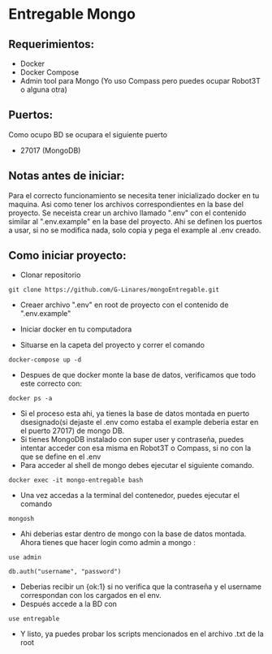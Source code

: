 # Entregable Mongo

## Requerimientos:

- Docker
- Docker Compose
- Admin tool para Mongo (Yo uso Compass pero puedes ocupar Robot3T o alguna otra)

## Puertos:

Como ocupo BD se ocupara el siguiente puerto

- 27017 (MongoDB)

## Notas antes de iniciar:

Para el correcto funcionamiento se necesita tener inicializado docker en tu maquina. Asi como tener los archivos correspondientes en la base del proyecto. Se neceista crear un archivo llamado ".env" con el contenido similar al ".env.example" en la base del proyecto. Ahi se definen los puertos a usar, si no se modifica nada, solo copia y pega el example al .env creado.

## Como iniciar proyecto:

- Clonar repositorio

```
git clone https://github.com/G-Linares/mongoEntregable.git
```

- Creaer archivo ".env" en root de proyecto con el contenido de ".env.example"

- Iniciar docker en tu computadora

- Situarse en la capeta del proyecto y correr el comando

```
docker-compose up -d
```

- Despues de que docker monte la base de datos, verificamos que todo este correcto con:

```
docker ps -a
```

- Si el proceso esta ahi, ya tienes la base de datos montada en puerto dsesignado(si dejaste el .env como estaba el example deberia estar en el puerto 27017) de mongo DB.
- Si tienes MongoDB instalado con super user y contraseña, puedes intentar acceder con esa misma en Robot3T o Compass, si no con la que se define en el .env
- Para acceder al shell de mongo debes ejecutar el siguiente comando.

```
docker exec -it mongo-entregable bash
```

- Una vez accedas a la terminal del contenedor, puedes ejecutar el comando

```
mongosh
```

- Ahi deberias estar dentro de mongo con la base de datos montada. Ahora tienes que hacer login como admin a mongo :

```
use admin
```

```
db.auth("username", "password")
```

- Deberias recibir un {ok:1} si no verifica que la contraseña y el username correspondan con los cargados en el env.
- Después accede a la BD con

```
use entregable
```

- Y listo, ya puedes probar los scripts mencionados en el archivo .txt de la root
